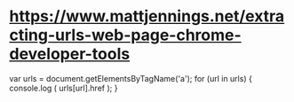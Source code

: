 # https://www.mattjennings.net/extracting-urls-web-page-chrome-developer-tools

var urls = document.getElementsByTagName('a');
for (url in urls) {
    console.log ( urls[url].href );
}
